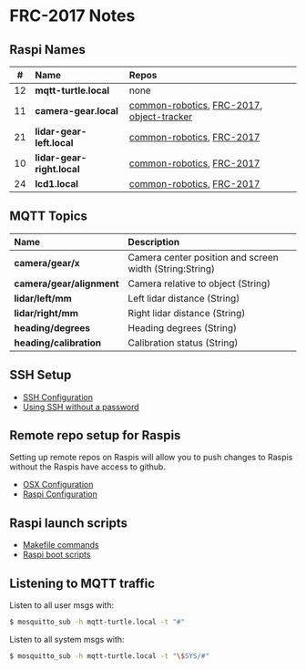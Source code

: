 # FRC-2017 Notes

## Raspi Names

| #   | Name                       | Repos                                              |
|:---:|:---------------------------|:---------------------------------------------------|
| 12  | **mqtt-turtle.local**      | none                                               |
| 11  | **camera-gear.local**      | [common-robotics](https://github.com/athenian-robotics/common-robotics), [FRC-2017](https://github.com/athenian-robotics/FRC-2017), [object-tracker](https://github.com/athenian-robotics/object-tracking)          |
| 21  | **lidar-gear-left.local**  | [common-robotics](https://github.com/athenian-robotics/common-robotics), [FRC-2017](https://github.com/athenian-robotics/FRC-2017)                          |
| 10  | **lidar-gear-right.local** | [common-robotics](https://github.com/athenian-robotics/common-robotics), [FRC-2017](https://github.com/athenian-robotics/FRC-2017)                          |
| 24  | **lcd1.local**             | [common-robotics](https://github.com/athenian-robotics/common-robotics), [FRC-2017](https://github.com/athenian-robotics/FRC-2017) |

## MQTT Topics 
| Name                     | Description                                             |
|:-------------------------|:--------------------------------------------------------|
|**camera/gear/x**         | Camera center position and screen width (String:String) |
|**camera/gear/alignment** | Camera relative to object (String)                      |
|**lidar/left/mm**         | Left lidar distance (String)                            |
|**lidar/right/mm**        | Right lidar distance (String)                           |
|**heading/degrees**       | Heading degrees (String)                                |
|**heading/calibration**   | Calibration status (String)                             |


## SSH Setup

* [SSH Configuration](https://github.com/athenian-robotics/FRC-2017/wiki/SSH-configuration-file)
* [Using SSH without a password](https://github.com/athenian-robotics/FRC-2017/wiki/Using-SSH-without-a-password)


## Remote repo setup for Raspis

Setting up remote repos on Raspis will allow you to push changes to Raspis without the Raspis
have access to github.

* [OSX Configuration](https://github.com/athenian-robotics/FRC-2017/wiki/OSX-configuration-for-remote-repos)
* [Raspi Configuration](https://github.com/athenian-robotics/FRC-2017/wiki/Raspi-configuration-for-remote-repos)


## Raspi launch scripts

* [Makefile commands](https://github.com/athenian-robotics/FRC-2017/wiki/Makefile-commands)
* [Raspi boot scripts](https://github.com/athenian-robotics/FRC-2017/wiki/Raspi-boot-scripts)


## Listening to MQTT traffic

Listen to all user msgs with:

```bash
$ mosquitto_sub -h mqtt-turtle.local -t "#"
```

Listen to all system msgs with:

```bash
$ mosquitto_sub -h mqtt-turtle.local -t "\$SYS/#"
```

